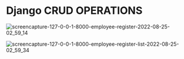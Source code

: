 # Django CRUD OPERATIONS
![screencapture-127-0-0-1-8000-employee-register-2022-08-25-02_59_14](https://user-images.githubusercontent.com/92290647/186527637-f9d7bb1d-7ac2-4db4-bd07-dac6ffed74a5.png)

![screencapture-127-0-0-1-8000-employee-register-list-2022-08-25-02_59_34](https://user-images.githubusercontent.com/92290647/186527645-6f86da62-6216-438e-8c26-dfa77ed49e75.png)
